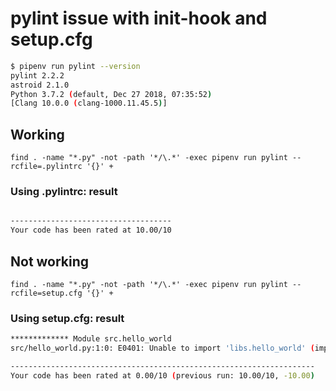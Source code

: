 # pylint issue with init-hook and setup.cfg

```bash
$ pipenv run pylint --version
pylint 2.2.2
astroid 2.1.0
Python 3.7.2 (default, Dec 27 2018, 07:35:52)
[Clang 10.0.0 (clang-1000.11.45.5)]
```

## Working

`find . -name "*.py" -not -path '*/\.*' -exec pipenv run pylint --rcfile=.pylintrc '{}' +`

### Using .pylintrc: result

```bash

------------------------------------
Your code has been rated at 10.00/10
```

## Not working

`find . -name "*.py" -not -path '*/\.*' -exec pipenv run pylint --rcfile=setup.cfg '{}' +`

### Using setup.cfg: result

```bash
************* Module src.hello_world
src/hello_world.py:1:0: E0401: Unable to import 'libs.hello_world' (import-error)

--------------------------------------------------------------------
Your code has been rated at 0.00/10 (previous run: 10.00/10, -10.00)
```
